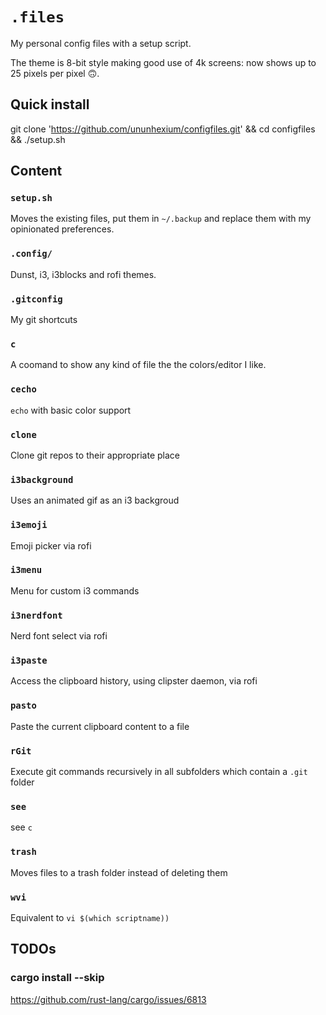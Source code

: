 # `.files`

My personal config files with a setup script.

The theme is 8-bit style making good use of 4k screens: now shows up to 25 pixels per pixel 🙃.

## Quick install

git clone 'https://github.com/ununhexium/configfiles.git' && cd configfiles && ./setup.sh

## Content

### `setup.sh`

Moves the existing files, put them in `~/.backup` and replace them with my opinionated preferences.

### `.config/`

Dunst, i3, i3blocks and rofi themes.

### `.gitconfig`

My git shortcuts

### `c`

A coomand to show any kind of file the the colors/editor I like.

### `cecho`

`echo` with basic color support

### `clone`

Clone git repos to their appropriate place

### `i3background`

Uses an animated gif as an i3 backgroud

### `i3emoji`

Emoji picker via rofi

### `i3menu`

Menu for custom i3 commands

### `i3nerdfont`

Nerd font select via rofi

### `i3paste`

Access the clipboard history, using clipster daemon, via rofi

### `pasto`

Paste the current clipboard content to a file

### `rGit`

Execute git commands recursively in all subfolders which contain a `.git` folder

### `see`

see `c`

### `trash`

Moves files to a trash folder instead of deleting them

### `wvi`

Equivalent to `vi $(which scriptname))`



## TODOs

### cargo install --skip

https://github.com/rust-lang/cargo/issues/6813



